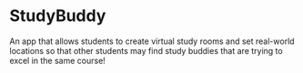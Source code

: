 # StudyBuddy

An app that allows students to create virtual study rooms and set real-world locations so that other students may find study buddies that are trying to excel in the same course!
